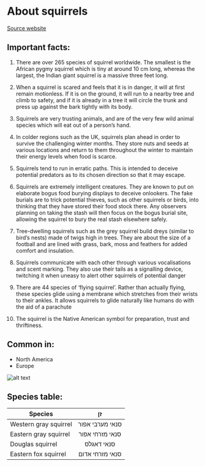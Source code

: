 # About squirrels

[Source website](http://howtodoright.com/squirrels/)

## Important facts:

1. There are over 265 species of squirrel worldwide. The smallest is the African pygmy squirrel which is tiny at around 10 cm long, whereas the largest, the Indian giant squirrel is a massive three feet long.

2. When a squirrel is scared and feels that it is in danger, it will at first remain motionless. If it is on the ground, it will run to a nearby tree and climb to safety, and if it is already in a tree it will circle the trunk and press up against the bark tightly with its body.

3. Squirrels are very trusting animals, and are of the very few wild animal species which will eat out of a person’s hand.

4.	 In colder regions such as the UK, squirrels plan ahead in order to survive the challenging winter months. They store nuts and seeds at various locations and return to them throughout the winter to maintain their energy levels when food is scarce.

5.	 Squirrels tend to run in erratic paths. This is intended to deceive potential predators as to its chosen direction so that it may escape.

6.	Squirrels are extremely intelligent creatures. They are known to put on elaborate bogus food burying displays to deceive onlookers. The fake burials are to trick potential thieves, such as other squirrels or birds, into thinking that they have stored their food stock there. Any observers planning on taking the stash will then focus on the bogus burial site, allowing the squirrel to bury the real stash elsewhere safely.

7.	Tree-dwelling squirrels such as the grey squirrel build dreys (similar to bird’s nests) made of twigs high in trees. They are about the size of a football and are lined with grass, bark, moss and feathers for added comfort and insulation.

8.	Squirrels communicate with each other through various vocalisations and scent marking. They also use their tails as a signalling device, twitching it when uneasy to alert other squirrels of potential danger

9.	There are 44 species of ‘flying squirrel’. Rather than actually flying, these species glide using a membrane which stretches from their wrists to their ankles. It allows squirrels to glide naturally like humans do with the aid of a parachute

10.	The squirrel is the Native American symbol for preparation, trust and thriftiness.

## Common in:

* North America
* Europe

![alt text](http://www.slate.com/content/dam/slate/articles/health_and_science/Science/2016/05/160511_SCI_frustrated-squirrel.jpg.CROP.promo-mediumlarge.jpg)

## Species table:

| Species        | זן           |
| ------------- |:-------------:|
| Western gray squirrel      | סנאי מערבי אפור |
| Eastern gray squirrel      | סנאי מזרחי אפור      |
| Douglas squirrel | סנאי דאגלס      |
| Eastern fox squirrel | סנאי מזרחי אדום      |

